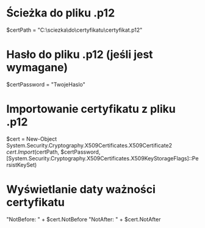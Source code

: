 # Ścieżka do pliku .p12
$certPath = "C:\sciezka\do\certyfikatu\certyfikat.p12"

# Hasło do pliku .p12 (jeśli jest wymagane)
$certPassword = "TwojeHaslo"

# Importowanie certyfikatu z pliku .p12
$cert = New-Object System.Security.Cryptography.X509Certificates.X509Certificate2
$cert.Import($certPath, $certPassword, [System.Security.Cryptography.X509Certificates.X509KeyStorageFlags]::PersistKeySet)

# Wyświetlanie daty ważności certyfikatu
"NotBefore: " + $cert.NotBefore
"NotAfter: " + $cert.NotAfter
